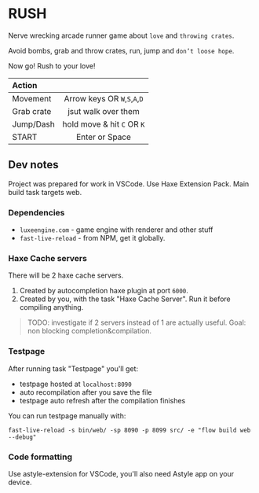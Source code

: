 # RUSH

Nerve wrecking arcade runner game about `love` and `throwing crates`.

Avoid bombs, grab and throw crates, run, jump and `don’t loose hope`.

Now go! Rush to your love!

| Action     |  |
| :-         | :-:        |
| Movement   | Arrow keys OR `W`,`S`,`A`,`D` |
| Grab crate | jsut walk over them |
| Jump/Dash  | hold move & hit `C` OR `K` |
| START      | Enter or Space |

## Dev notes

Project was prepared for work in VSCode. Use Haxe Extension Pack.
Main build task targets web.

### Dependencies

- `luxeengine.com` - game engine with renderer and other stuff
- `fast-live-reload` - from NPM, get it globally.

### Haxe Cache servers

There will be 2 haxe cache servers.

1. Created by autocompletion haxe plugin at port `6000`.
2. Created by you, with the task "Haxe Cache Server". Run it before compiling anything.

> TODO: investigate if 2 servers instead of 1 are actually useful. Goal: non blocking completion&compilation.

### Testpage

After running task "Testpage" you'll get:

- testpage hosted at `localhost:8090`
- auto recompilation after you save the file
- testpage auto refresh after the compilation finishes

You can run testpage manually with:

```fast-live-reload -s bin/web/ -sp 8090 -p 8099 src/ -e "flow build web --debug"```

### Code formatting

Use astyle-extension for VSCode, you'll also need Astyle app on your device.
